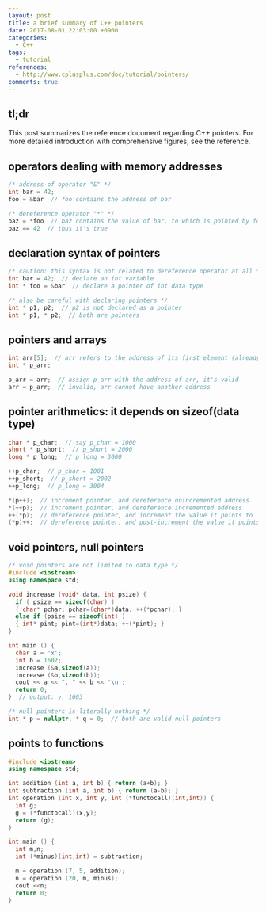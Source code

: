 ```yaml
---
layout: post
title: a brief summary of C++ pointers
date: 2017-08-01 22:03:00 +0900
categories:
  - C++
tags:
  - tutorial
references:
  - http://www.cplusplus.com/doc/tutorial/pointers/
comments: true
---
```


## tl;dr

This post summarizes the reference document regarding C++ pointers. For more detailed introduction with comprehensive figures, see the reference.

## operators dealing with memory addresses
```c++
/* address-of operator "&" */
int bar = 42;
foo = &bar  // foo contains the address of bar

/* dereference operator "*" */
baz = *foo  // baz contains the value of bar, to which is pointed by foo
baz == 42  // thus it's true
```

## declaration syntax of pointers
```c++
/* caution: this syntax is not related to dereference operator at all */
int bar = 42;  // declare an int variable
int * foo = &bar  // declare a pointer of int data type

/* also be careful with declaring pointers */
int * p1, p2;  // p2 is not declared as a pointer
int * p1, * p2;  // both are pointers
```

## pointers and arrays
```c++
int arr[5];  // arr refers to the address of its first element (already allocated)
int * p_arr;

p_arr = arr;  // assign p_arr with the address of arr, it's valid
arr = p_arr;  // invalid, arr cannot have another address
```

## pointer arithmetics: it depends on sizeof(data type)
```c++
char * p_char;  // say p_char = 1000
short * p_short;  // p_short = 2000
long * p_long;  // p_long = 3000

++p_char;  // p_char = 1001
++p_short;  // p_short = 2002
++p_long;  // p_long = 3004

*(p++);  // increment pointer, and dereference unincremented address
*(++p);  // increment pointer, and dereference incremented address
++(*p);  // dereference pointer, and increment the value it points to
(*p)++;  // dereference pointer, and post-increment the value it points to
```

## void pointers, null pointers
```c++
/* void pointers are not limited to data type */
#include <iostream>
using namespace std;

void increase (void* data, int psize) {
  if ( psize == sizeof(char) )
  { char* pchar; pchar=(char*)data; ++(*pchar); }
  else if (psize == sizeof(int) )
  { int* pint; pint=(int*)data; ++(*pint); }
}

int main () {
  char a = 'x';
  int b = 1602;
  increase (&a,sizeof(a));
  increase (&b,sizeof(b));
  cout << a << ", " << b << '\n';
  return 0;
}  // output: y, 1603

/* null pointers is literally nothing */
int * p = nullptr, * q = 0;  // both are valid null pointers
```

## points to functions
```c++
#include <iostream>
using namespace std;

int addition (int a, int b) { return (a+b); }
int subtraction (int a, int b) { return (a-b); }
int operation (int x, int y, int (*functocall)(int,int)) {
  int g;
  g = (*functocall)(x,y);
  return (g);
}

int main () {
  int m,n;
  int (*minus)(int,int) = subtraction;

  m = operation (7, 5, addition);
  n = operation (20, m, minus);
  cout <<n;
  return 0;
}
```
